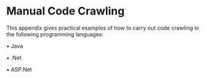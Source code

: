 # Manual Code Crawling

This appendix gives practical examples of how to carry out code crawling in the following programming languages:

• Java&#x20;

• .Net

• ASP.Net


